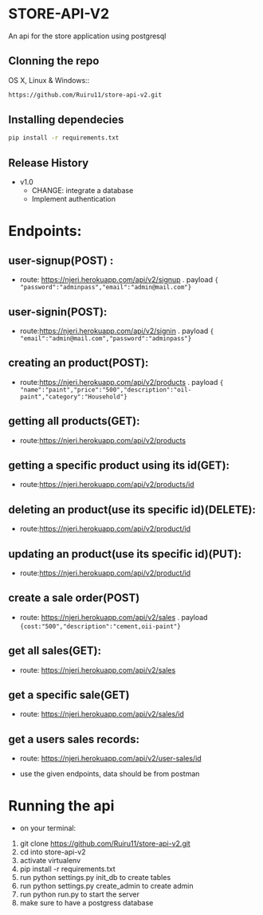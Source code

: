 # STORE-API-V2
An api for the store application using postgresql



## Clonning the repo

OS X, Linux & Windows::

```sh
https://github.com/Ruiru11/store-api-v2.git
```



## Installing dependecies 



```sh
pip install -r requirements.txt
```

## Release History

* v1.0
    * CHANGE: integrate a database
    * Implement authentication 



# Endpoints: 
## user-signup(POST) :
- route: https://njeri.herokuapp.com/api/v2/signup
. payload
 ```{ "password":"adminpass","email":"admin@mail.com"}```
 ## user-signin(POST):
- route:https://njeri.herokuapp.com/api/v2/signin
. payload
 ```{ "email":"admin@mail.com","password":"adminpass"}```
 ## creating an product(POST):
- route:https://njeri.herokuapp.com/api/v2/products
. payload
 ```{ "name":"paint","price":"500","description":"oil-paint","category":"Household"}```

 ## getting all products(GET):
- route:https://njeri.herokuapp.com/api/v2/products
 ## getting a specific product using its id(GET):
- route:https://njeri.herokuapp.com/api/v2/products/id
 ## deleting an product(use its specific id)(DELETE):
- route:https://njeri.herokuapp.com/api/v2/product/id
 ## updating an product(use its specific id)(PUT):
- route:https://njeri.herokuapp.com/api/v2/product/id
## create a sale order(POST)
- route: https://njeri.herokuapp.com/api/v2/sales
. payload
 ```{cost:"500","description":"cement,oii-paint"}```
## get all sales(GET): 
- route: https://njeri.herokuapp.com/api/v2/sales
## get a specific sale(GET)
- route: https://njeri.herokuapp.com/api/v2/sales/id
## get a users sales records:
- route: https://njeri.herokuapp.com/api/v2/user-sales/id

* use the given endpoints, data should be from postman  



# Running the api
- on your terminal:
 
 1. git clone https://github.com/Ruiru11/store-api-v2.git
 2. cd into store-api-v2
 3. activate virtualenv
 4. pip install -r requirements.txt
 5. run python settings.py init_db to create tables
 6. run python settings.py create_admin to create admin  
 4. run python run.py to start the server
 5. make sure to have a postgress database 


